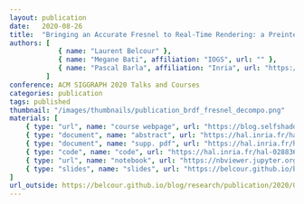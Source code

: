 ```yaml
---
layout: publication
date:   2020-08-26
title:  "Bringing an Accurate Fresnel to Real-Time Rendering: a Preintegrable Decomposition"
authors: [
            { name: "Laurent Belcour" },
            { name: "Megane Bati", affiliation: "IOGS", url: "" },
            { name: "Pascal Barla", affiliation: "Inria", url: "https://www.labri.fr/perso/barla/blog/" },
         ]
conference: ACM SIGGRAPH 2020 Talks and Courses
categories: publication
tags: published
thumbnail: "/images/thumbnails/publication_brdf_fresnel_decompo.png"
materials: [
    { type: "url", name: "course webpage", url: "https://blog.selfshadow.com/publications/s2020-shading-course/" },
    { type: "document", name: "abstract", url: "https://hal.inria.fr/hal-02883680v1/document" },
    { type: "document", name: "supp. pdf", url: "https://hal.inria.fr/hal-02883680v2/file/pdf_supplemental.pdf" },
    { type: "code", name: "code", url: "https://hal.inria.fr/hal-02883680v2/file/code_mitsuba.zip" },
    { type: "url", name: "notebook", url: "https://nbviewer.jupyter.org/github/belcour/sig2020_fresnel_decomposition/blob/master/notebook.ipynb"},
    { type: "slides", name: "slides", url: "https://belcour.github.io/blog/slides/2020-brdf-fresnel-decompo/index.html"},   
]
url_outside: https://belcour.github.io/blog/research/publication/2020/08/26/brdf-fresnel-decompo.html
---
```

